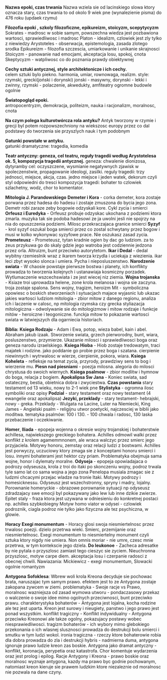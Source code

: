 **Nazwa epoki, czas trwania**
	Nazwa wziela sie od lacinskiego slowa ktory oznacza stary, czas trwania to od okolo 9 wiek pne (wynalezienie pisma) do 476 roku (updaek rzymu)
	
**Filozofia epoki , szkoly filozoficzne, epikureizm, stoicyzm, scepytycyzm**
	Sokrates - madrosc w sobie samym, powszechna wiedza jest pozbawiona wartosci, sprawiedliwosc i madrosc
	Platon - idealizm, czlowiek jest zly tylko z niewiedzy
	Arystoteles - obserwacja, epistemologia, zasada zlotego srodka
	Epikureizm - filozofia szczescia, umiarkowanie i unikanie skrajnosci
	Stoicyzm - panowanie nad emocjami, akceptacja losu, spokoj, cnota
	Skeptycyzm - watpliwosc co do poznania prawdy obiektywnej
	

**Cechy sztuki antycznej, style architektonicze i ich cechy.**  
	celem sztuki bylo piekno. harmonia, umiar, rownowaga, realizm.
	style: rzymski, grecki(joński i dorynski) 
	jonski - masywny, dorynski - lekki i zwinny, rzymski - polaczenie, akwedukty, amfiteatry ogromne budowle ogolnie

**Światopogląd epoki.**  
	antropocentryzm, demokracja, politeizm, nauka i racjonalizm, moralnosc, cnota

**Na czym polega kulturotwórcza rola antyku?**
	Antyk tworzony w rzymie i grecji byl potem rozpowszechniony na wiekszosc europy przez co dal podstawy do tworzenia sie przyszlych nauk i tym podobnym

**Gatunki powstałe w antyku.**  
	gatunki dramatyczne: tragedia, komedia

**Teatr antyczny: geneza, cel teatru, reguły tragedii według Arystotelesa ok. 5, kompozycja tragedii antycznej.** 
	geneza: chwalenie dionizosa, dytyramby
	cel: oczyszczene, wysmianie negatywnych zjawisk w spoleczenstwie, propagowanie ideologi, zasilki.
	reguly tragedii: trzy jednosci, miejsce, akcja, czas. jedno miejsce i jeden watek, dekorum czyli styl odpowiedni do tresci
	kompozycja tragedi: bohater to czlowiek szlachetny, wodz, chor to komentator.

**Mitologia J. Parandowskiego** 
	**Demeter i Kora** - corka demeter, kora zostaje porwana przez hadesa do hadesu i zostaje zmuszona do bycia jego zona. Demetr robi zaraze zeby bogowie odzyskali kore. Cykl zycia i smierci
	**Orfeusz i Euredyka** - Orfeusz probuje odzyskac ukochana z podziemi ktora zmarla. muzyka tak sie podoba hadesowi ze ja uwolni jesli nie spojrzy na nia do opuszczenia podziemi. Milosc przekraczajaca granice smierci
	**Syzyf** - krol syzyf oszukal boga smierci przez co zostal schwytany przez bogow i musi w kolko wykonywac syzyfowe prace. Nie oszukasz zasad zycia.
	**Prometeusz** - Prometeusz, tytan kradnie ogien by dac go ludziom. za to zeus przykuwa go do skaly gdzie jego watroba jest codziennie jedzona przez orla. Altruizm, bunt przeciwko autorytetom.
	**Ikar i Dedal** - dedal wybitny rzemieslnik wraz z ikarem tworza krzydla i uciekaja z wiezienia. ikar leci zbyt wysoko slonca i umiera. Pycha i nieposluszenstwo. 
	**Narodzenie swiata** - W chaosie powstaje pierwsze bostwa i planety, ich konflikty prowadza to tworzenia kolejnych i ustanawiaja kosmiczny porzadek. Wytlumaczenie wszcechswiata i ze jest wiecej niz ziemia.
	**Wojna trojanska** - Ksiaze troi uprowadza helene, zone krola melanosa i wojna sie zaczyna. troja zostaje spalona. Sens wojny, tragizm, heroizm
	Mit - symboliczna opowiesc o boskich stworzeniach i sytuacjach majace wyjasnic lub ukazac jakies wartosci ludziom
	mitologia - zbior mitow z danego regionu, analiza ich i laczenie w calosc, np mitologia rzymska czy grecka
	styliazacja mitologiczna - odwolywanie sie do mitologizmow i mitow
	rodzaje i funkcje mitów - heroiczne i teogoniczne. funckja mitow to pokazanie wartosci swiata  w latwiejszych dla ogarniecia historiach.

**Biblia:** 
	**Ksiega Rodzaju** - Adam i Ewa, potop, wieza babel, kain i abel. Abraham jakub izaak. Stworzenie swiata, grzech pierworodny, bunt, wiara, posluszenstwo, przymierze. Ukazanie milosci i sprawiedliwosci boga oraz geneza narodu izraelskiego.
	**Ksiega Hioba** - Hiob zostaje tredowatym, traci majatek i rodzine. jako poddanie go probie przez boga i szatana. cierpienie niewinnych i wytrwalosc w wierze, cierpienie, pokora, wiara.
	**Ksiega Koheleta** - refleksje na temat zycia, przyrody, prawdziwy sens to bog i wierzenie mu.
	**Piesn nad piesniami** - poezja milosna. alegoria do milosci chrystusa do swoich wiernych.
	**Ksiega psalmow** - zbior modlitw i hymnow do boga, relacja z bogiem.
	**Apokalipsa Sw Jana** - Koniec swiata, sad ostateczny, bestia, obietnica dobra i zwyciestwa.
	**Czas powstania** stary testament od 13 wieku, nowy to 2-1 wiek pne
	**Stylistyka** - ogromna ilosc symboliki oraz opisy
	**Podzial** - stary testament oraz nowy testament (4 ewangelie oraz apokalipsa)
	**Jezyki, przeklady** - stary testament- hebrajski, nowy - greka. Przeklady - Wulgata na Lacine, Luter na Niemiecki, King James - Angielski
	psalm  - religijnu utwor poetycki, najczesciej w biblii jako moditwa.
	tematyka psalmów: 100 i 130. - 100 chwala i radosc, 130 laska przebaczenie i oczekiwanie. 


**Homer**, 
	**Iliada** - epopeja wojenna o okresie wojny trojanskiej i bohaterstwie achillesa, najwiekszego greckiego bohatera. Achilles odmowil walki przez konflikt z krolem agamemmnonem, ale wraca walczyc przez smierc jego przyjaciela. Motywy honoru, zemstay oraz relacji ludzi z bostwami. Achilles jest porwyczy, uczuciowy ktory zmaga sie z konceptami honoru smierci i losu. innymi bohaterami jest hektor czy priam. Problematyka obejmuja sama wojne, honor i dylematy moralne.
	**Odyseja** - epopeja opowiadajaca o podrozy odyseusza, krola z troi do itaki po skonczeniu wojny, podroz trwala tyle samo lat co sama wojna a jego zona Penelopa musiala zmagac sie z ludzmi chcacymi przejac wladze na tronie Itaki. Motywy podrozy i homesicknessu. Odyseusz jest wszechstronny, spryny i madry, lojalny.  
	Porownanie homeryckie - obrazowe porownanie sytuacji np odyseusz zdradzajacy swe emocji byl pokazywany jako lew lub inne dzikie zwierze.
	Epitet staly - fraza ktora jest uzywana w odniesieniu do konkretnej postaci np. achilles szybkobiegny
	Motyw homo viator w odysei - czlowiek podroznik, ciagla podroz nie tylko jako fizyczna ale tez psychiczna, w glowie. 


**Horacy** 
	**Exegi monumentum** - Horacy glosi swoja niesmiertelnosc przez trwalosc poezji. dzielo przetrwa wieki. Smierc, przemijanie oraz niesmiertelnosc. Exegi monumentum to niesmiertelny monument czyli sztuka ktory nigdy nie umiera. Non omnis moriar - nie umre, czesc mnie przetrwa, w tym kontekscie jego dziela. 
	**Do leukonoe** - Zacheca adresatke by nie pytala o przyszlosc zamiast tego cieszyc sie zyciem. Nieuchronna przyszlosc, motyw carpe diem. akceptacja losu i czerpanie radosci z obecnej chwili.
	Nawiazania: Mickiewicz - exegi monumentum, Slowacki ogolnie romantyzm
	


**Antygona** **Sofoklesa**: 
	Wbrew woli krola Kreona decyduje sie pochowac brata, naruszajac tym samym prawo. efektem jest to ze Antygona zostaje zakopana zywcem w ziemi.
	problematyka - Swoje racje vs Prawo, moralnosc wazniejsza od zasad
	wymowa utworu - pondaczasowy przekaz o walczenie o swoje idee mimo ogolnych przeciwnosci, bunt przeciwko prawu.
	charakterystyka bohaterów - Antygona jest lojalna, kocha rodzine ale tez jest uparta. Kreon jest surowy i nieugiety, panstwo i jego prawo jest ponad wszystkim.
	konflikt tragiczny - Konflikt indywidualny - Antygona przeciwko Kreonowi ale takze ogolny, pokazujacy postawy wobec niesprawiedliwosci.
	tragizm bohaterów - ich wybory mimo glebokiego przekonania o ich wlasnej slusznosci prowadza do destrukcji bolu smierci i smutku w tym ludzi wokol. 
	ironia tragiczna  - rzeczy ktore bohaterowie robia dla dobra prowadza do zla i destrukcji
	hybris - nadmierna duma, antygona ignoruje prawo ludzie kreon zas boskie.
	Antygona jako dramat antyczny - konflikt, koronacja, perypetia oraz katastrofa. Chor komentuje wydarzenia oraz jest prolog i epilog. 
	Racje Antygony i Kreona - prawo boskie oraz moralnosc wyznaje antygona, kazdy ma prawo byc godnie pochowanym, natomiast kreon kieruje sie prawem ludzkim ktore niezaleznie od moralnosc nie pozwala na dane czyny.  


